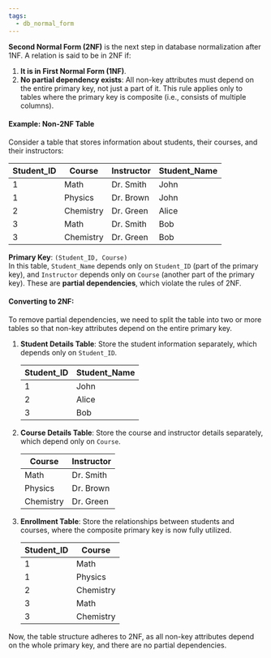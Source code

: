 ```yaml
---
tags:
  - db_normal_form
---
```

**Second Normal Form (2NF)** is the next step in database normalization after 1NF. A relation is said to be in 2NF if:

1. **It is in First Normal Form (1NF)**.
2. **No partial dependency exists**: All non-key attributes must depend on the entire primary key, not just a part of it. This rule applies only to tables where the primary key is composite (i.e., consists of multiple columns).

#### Example: Non-2NF Table

Consider a table that stores information about students, their courses, and their instructors:

| Student_ID | Course    | Instructor | Student_Name |
|------------|-----------|------------|--------------|
| 1          | Math      | Dr. Smith  | John         |
| 1          | Physics   | Dr. Brown  | John         |
| 2          | Chemistry | Dr. Green  | Alice        |
| 3          | Math      | Dr. Smith  | Bob          |
| 3          | Chemistry | Dr. Green  | Bob          |

**Primary Key**: `(Student_ID, Course)`  
In this table, `Student_Name` depends only on `Student_ID` (part of the primary key), and `Instructor` depends only on `Course` (another part of the primary key). These are **partial dependencies**, which violate the rules of 2NF.

#### Converting to 2NF:

To remove partial dependencies, we need to split the table into two or more tables so that non-key attributes depend on the entire primary key.

1. **Student Details Table**:
   Store the student information separately, which depends only on `Student_ID`.

   | Student_ID | Student_Name |
   |------------|--------------|
   | 1          | John         |
   | 2          | Alice        |
   | 3          | Bob          |

2. **Course Details Table**:
   Store the course and instructor details separately, which depend only on `Course`.

   | Course    | Instructor |
   |-----------|------------|
   | Math      | Dr. Smith  |
   | Physics   | Dr. Brown  |
   | Chemistry | Dr. Green  |

3. **Enrollment Table**:
   Store the relationships between students and courses, where the composite primary key is now fully utilized.

   | Student_ID | Course    |
   |------------|-----------|
   | 1          | Math      |
   | 1          | Physics   |
   | 2          | Chemistry |
   | 3          | Math      |
   | 3          | Chemistry |

Now, the table structure adheres to 2NF, as all non-key attributes depend on the whole primary key, and there are no partial dependencies.

